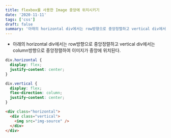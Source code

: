 ```yaml
---
title: flexbox를 사용한 Image 중앙에 위치시키기
date: '2020-11-11'
tags: ['css']
draft: false
summary: '아래의 horizontal div에서는 row방향으로 중앙정렬하고 vertical div에서는 column방향으로 중앙정렬하여 이미지가 중앙에 위치된다.'
---
```


- 아래의 horizontal div에서는 row방향으로 중앙정렬하고 vertical div에서는 column방향으로 중앙정렬하여 이미지가 중앙에 위치된다.

```css
div.horizontal {
  display: flex;
  justify-content: center;
}

div.vertical {
  display: flex;
  flex-direction: column;
  justify-content: center;
}
```

```html
<div class="horizontal">
  <div class="vertical">
    <img src="img-source" />
  </div>
</div>
```
